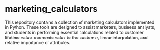 # marketing_calculators
This repository contains a collection of marketing calculators implemented in Python. These tools are designed to assist marketers, business analysts, and students in performing essential calculations related to customer lifetime value, economic value to the customer, linear interpolation, and relative importance of attributes.
